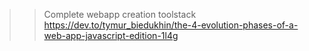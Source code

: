 
>> Complete webapp creation toolstack
    https://dev.to/tymur_biedukhin/the-4-evolution-phases-of-a-web-app-javascript-edition-1l4g